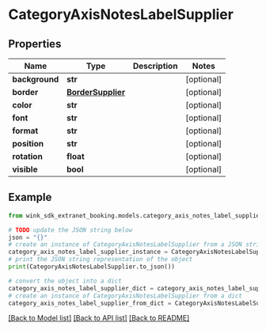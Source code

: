 # CategoryAxisNotesLabelSupplier


## Properties

Name | Type | Description | Notes
------------ | ------------- | ------------- | -------------
**background** | **str** |  | [optional] 
**border** | [**BorderSupplier**](BorderSupplier.md) |  | [optional] 
**color** | **str** |  | [optional] 
**font** | **str** |  | [optional] 
**format** | **str** |  | [optional] 
**position** | **str** |  | [optional] 
**rotation** | **float** |  | [optional] 
**visible** | **bool** |  | [optional] 

## Example

```python
from wink_sdk_extranet_booking.models.category_axis_notes_label_supplier import CategoryAxisNotesLabelSupplier

# TODO update the JSON string below
json = "{}"
# create an instance of CategoryAxisNotesLabelSupplier from a JSON string
category_axis_notes_label_supplier_instance = CategoryAxisNotesLabelSupplier.from_json(json)
# print the JSON string representation of the object
print(CategoryAxisNotesLabelSupplier.to_json())

# convert the object into a dict
category_axis_notes_label_supplier_dict = category_axis_notes_label_supplier_instance.to_dict()
# create an instance of CategoryAxisNotesLabelSupplier from a dict
category_axis_notes_label_supplier_from_dict = CategoryAxisNotesLabelSupplier.from_dict(category_axis_notes_label_supplier_dict)
```
[[Back to Model list]](../README.md#documentation-for-models) [[Back to API list]](../README.md#documentation-for-api-endpoints) [[Back to README]](../README.md)


